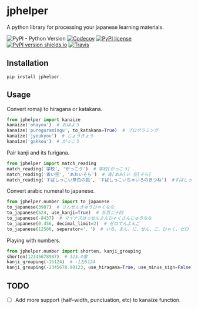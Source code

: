 jphelper
========
A python library for processing your japanese learning materials.


![PyPI - Python Version](https://img.shields.io/pypi/pyversions/jphelper.svg?style=flat-square)
[![Codecov](https://img.shields.io/codecov/c/github/michaeldvr/jphelper.svg?style=flat-square)](https://codecov.io/gh/michaeldvr/jphelper)
[![PyPI license](https://img.shields.io/pypi/l/jphelper.svg?style=flat-square)](https://github.com/michaeldvr/jphelper/blob/master/LICENSE)
[![PyPI version shields.io](https://img.shields.io/pypi/v/jphelper.svg?style=flat-square)](https://pypi.python.org/pypi/jphelper/)
[![Travis](https://img.shields.io/travis/michaeldvr/jphelper.svg?style=flat-square)](https://travis-ci.org/michaeldvr/jphelper)


## Installation ##

```pip install jphelper```

## Usage ##

Convert romaji to hiragana or katakana.

```python
from jphelper import kanaize
kanaize('ohayou')  # おはよう
kanaize('puroguramingu', to_katakana=True)  # プログラミング
kanaize('jyoukyou')  # じょうきょう
kanaize('gakkou')  # がっこう
``` 

Pair kanji and its furigana.
```python
from jphelper import match_reading
match_reading('学校', 'がっこう')  # 学校[がっこう]
match_reading('青い空', 'あおいそら')  # 青[あお]い 空[そら]
match_reading('すばしっこい茶色の狐', 'すばしっこいちゃいろのきつね')  #すばしっこい 茶色[ちゃいろ]の 狐[きつね]
```

Convert arabic numeral to japanese.
```python
from jphelper.number import to_japanese
to_japanese(3907)  # さんぜんきゅうひゃくなな
to_japanese(524, use_kanji=True)  # 五百二十四
to_japanese(-8437)  # マイナスはっせんよんひゃくさんじゅうなな
to_japanese(0.456, decimal_limit=2)  # ゼロてんよんご
to_japanese(12500, separator='、')  # いち、まん、に、せん、ご、ひゃく、ゼロ
```

Playing with numbers.
```python
from jphelper.number import shorten, kanji_grouping
shorten(12345678987)  # 123.4億
kanji_grouping(-15124)  # -1万5124
kanji_grouping(-2345678.90123, use_hiragana=True, use_minus_sign=False)  # マイナス234まん5678てん90123
```

## TODO ##
- [ ] Add more support (half-width, punctuation, etc) to kanaize function.